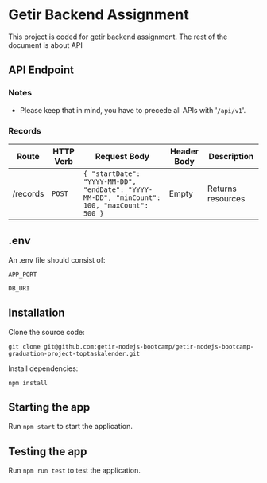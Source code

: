 # Getir Backend Assignment

This project is coded for getir backend assignment. The rest of the document is about API

## API Endpoint

### Notes

- Please keep that in mind, you have to precede all APIs with '`/api/v1`'.

### Records

| Route | HTTP Verb | Request Body | Header Body | Description |
| --- | --- | --- | --- | --- |
| /records | `POST` | `{ "startDate": "YYYY-MM-DD", "endDate": "YYYY-MM-DD", "minCount": 100, "maxCount": 500 }` | Empty | Returns resources |

## .env

An .env file should consist of:

    APP_PORT

    DB_URI

## Installation

Clone the source code:

    git clone git@github.com:getir-nodejs-bootcamp/getir-nodejs-bootcamp-graduation-project-toptaskalender.git

Install dependencies:

    npm install

## Starting the app

Run `npm start` to start the application.

## Testing the app

Run `npm run test` to test the application.